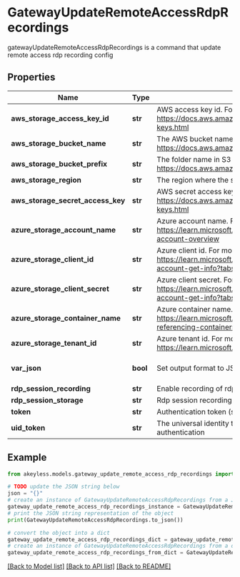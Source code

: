 # GatewayUpdateRemoteAccessRdpRecordings

gatewayUpdateRemoteAccessRdpRecordings is a command that update remote access rdp recording config

## Properties

Name | Type | Description | Notes
------------ | ------------- | ------------- | -------------
**aws_storage_access_key_id** | **str** | AWS access key id. For more information refer to https://docs.aws.amazon.com/IAM/latest/UserGuide/id_credentials_access-keys.html | [optional] 
**aws_storage_bucket_name** | **str** | The AWS bucket name. For more information refer to https://docs.aws.amazon.com/s3/ | [optional] 
**aws_storage_bucket_prefix** | **str** | The folder name in S3 bucket. For more information refer to https://docs.aws.amazon.com/s3/ | [optional] 
**aws_storage_region** | **str** | The region where the storage is located | [optional] 
**aws_storage_secret_access_key** | **str** | AWS secret access key. For more information refer to https://docs.aws.amazon.com/IAM/latest/UserGuide/id_credentials_access-keys.html | [optional] 
**azure_storage_account_name** | **str** | Azure account name. For more information refer to https://learn.microsoft.com/en-us/azure/storage/common/storage-account-overview | [optional] 
**azure_storage_client_id** | **str** | Azure client id. For more information refer to https://learn.microsoft.com/en-us/azure/storage/common/storage-account-get-info?tabs&#x3D;portal | [optional] 
**azure_storage_client_secret** | **str** | Azure client secret. For more information refer to https://learn.microsoft.com/en-us/azure/storage/common/storage-account-get-info?tabs&#x3D;portal | [optional] 
**azure_storage_container_name** | **str** | Azure container name. For more information refer to https://learn.microsoft.com/en-us/rest/api/storageservices/naming-and-referencing-containers--blobs--and-metadata | [optional] 
**azure_storage_tenant_id** | **str** | Azure tenant id. For more information refer to https://learn.microsoft.com/en-us/entra/fundamentals/how-to-find-tenant | [optional] 
**var_json** | **bool** | Set output format to JSON | [optional] [default to False]
**rdp_session_recording** | **str** | Enable recording of rdp session [true/false] | [optional] 
**rdp_session_storage** | **str** | Rdp session recording storage destination [local/aws/azure] | [optional] 
**token** | **str** | Authentication token (see &#x60;/auth&#x60; and &#x60;/configure&#x60;) | [optional] 
**uid_token** | **str** | The universal identity token, Required only for universal_identity authentication | [optional] 

## Example

```python
from akeyless.models.gateway_update_remote_access_rdp_recordings import GatewayUpdateRemoteAccessRdpRecordings

# TODO update the JSON string below
json = "{}"
# create an instance of GatewayUpdateRemoteAccessRdpRecordings from a JSON string
gateway_update_remote_access_rdp_recordings_instance = GatewayUpdateRemoteAccessRdpRecordings.from_json(json)
# print the JSON string representation of the object
print(GatewayUpdateRemoteAccessRdpRecordings.to_json())

# convert the object into a dict
gateway_update_remote_access_rdp_recordings_dict = gateway_update_remote_access_rdp_recordings_instance.to_dict()
# create an instance of GatewayUpdateRemoteAccessRdpRecordings from a dict
gateway_update_remote_access_rdp_recordings_from_dict = GatewayUpdateRemoteAccessRdpRecordings.from_dict(gateway_update_remote_access_rdp_recordings_dict)
```
[[Back to Model list]](../README.md#documentation-for-models) [[Back to API list]](../README.md#documentation-for-api-endpoints) [[Back to README]](../README.md)


